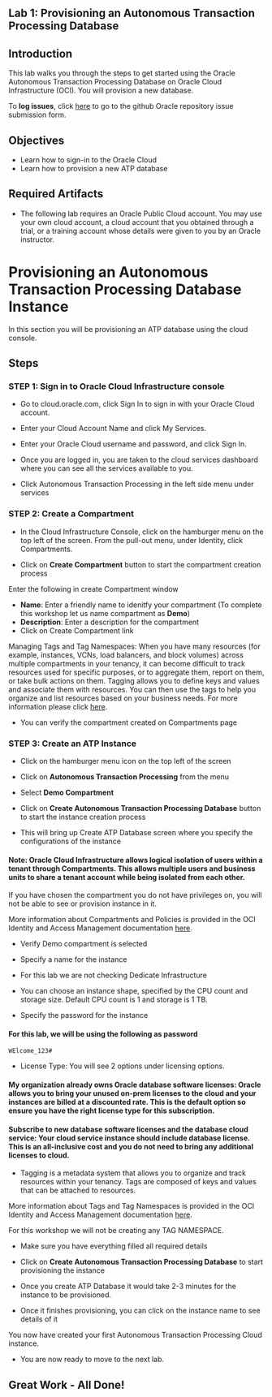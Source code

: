 
##  Lab 1: Provisioning an Autonomous Transaction Processing Database


## Introduction

This lab walks you through the steps to get started using the Oracle Autonomous Transaction Processing Database on Oracle Cloud Infrastructure (OCI). You will provision a new database.

To **log issues**, click [here](https://github.com/oracle/learning-library/issues/new) to go to the github Oracle repository issue submission form.

## Objectives

- Learn how to sign-in to the Oracle Cloud
- Learn how to provision a new ATP database

## Required Artifacts

- The following lab requires an Oracle Public Cloud account. You may use your own cloud account, a cloud account that you obtained through a trial, or a training account whose details were given to you by an Oracle instructor.

# Provisioning an Autonomous Transaction Processing Database Instance

In this section you will be provisioning an ATP database using the cloud console.

## Steps

### **STEP 1: Sign in to Oracle Cloud Infrastructure console**

- Go to cloud.oracle.com, click Sign In to sign in with your Oracle Cloud account.

- Enter your Cloud Account Name and click My Services.

- Enter your Oracle Cloud username and password, and click Sign In.

- Once you are logged in, you are taken to the cloud services dashboard where you can see all the services available to you.

- Click Autonomous Transaction Processing in the left side menu under services


### **STEP 2: Create a Compartment**

- In the Cloud Infrastructure Console, click on the hamburger menu on the top left of the screen. From the pull-out menu, under Identity, click Compartments.

-  Click on **Create Compartment** button to start the compartment creation process

Enter the following in create Compartment window

- **Name**: Enter a friendly name to idenitfy your compartment (To complete this workshop let us name compartment as **Demo**)
- **Description**: Enter a description for the compartment
- Click on Create Compartment link

Managing Tags and Tag Namespaces: When you have many resources (for example, instances, VCNs, load balancers, and block volumes) across multiple compartments in your tenancy, it can become difficult to track resources used for specific purposes, or to aggregate them, report on them, or take bulk actions on them. Tagging allows you to define keys and values and associate them with resources. You can then use the tags to help you organize and list resources based on your business needs. For more information please click [here](https://docs.cloud.oracle.com/iaas/Content/Identity/Concepts/taggingoverview.htm).

- You can verify the compartment created on Compartments page


### **STEP 3: Create an ATP Instance**

-  Click on the hamburger menu icon on the top left of the screen

-  Click on **Autonomous Transaction Processing** from the menu

- Select **Demo Compartment**

-  Click on **Create Autonomous Transaction Processing Database** button to start the instance creation process

-  This will bring up Create ATP Database screen where you specify the configurations of the instance


#### Note: Oracle Cloud Infrastructure allows logical isolation of users within a tenant through Compartments. This allows multiple users and business units to share a tenant account while being isolated from each other.

If you have chosen the compartment you do not have privileges on, you will not be able to see or provision instance in it.

More information about Compartments and Policies is provided in the OCI Identity and Access Management documentation [here](https://docs.cloud.oracle.com/iaas/Content/Identity/Tasks/managingcompartments.htm?tocpath=Services%7CIAM%7C_____13).

-  Verify Demo compartment is selected

-  Specify a name for the instance

- For this lab we are not checking Dedicate Infrastructure

-  You can choose an instance shape, specified by the CPU count and storage size. Default CPU count is 1 and storage is 1 TB.

-  Specify the password for the instance

#### For this lab, we will be using the following as password

```
WElcome_123#
```

- License Type: You will see 2 options under licensing options.

#### My organization already owns Oracle database software licenses: Oracle allows you to bring your unused on-prem licenses to the cloud and your instances are billed at a discounted rate. This is the default option so ensure you have the right license type for this subscription.

#### Subscribe to new database software licenses and the database cloud service: Your cloud service instance should include database license. This is an all-inclusive cost and you do not need to bring any additional licenses to cloud.

- Tagging is a metadata system that allows you to organize and track resources within your tenancy. Tags are composed of keys and values that can be attached to resources.

More information about Tags and Tag Namespaces is provided in the OCI Identity and Access Management documentation [here](https://docs.cloud.oracle.com/iaas/Content/Identity/Concepts/taggingoverview.htm).

For this workshop we will not be creating any TAG NAMESPACE.

- Make sure you have everything filled all required details

-  Click on **Create Autonomous Transaction Processing Database** to start provisioning the instance

- Once you create ATP Database it would take 2-3 minutes for the instance to be provisioned.

-  Once it finishes provisioning, you can click on the instance name to see details of it

You now have created your first Autonomous Transaction Processing Cloud instance.

-   You are now ready to move to the next lab.

## Great Work - All Done!
